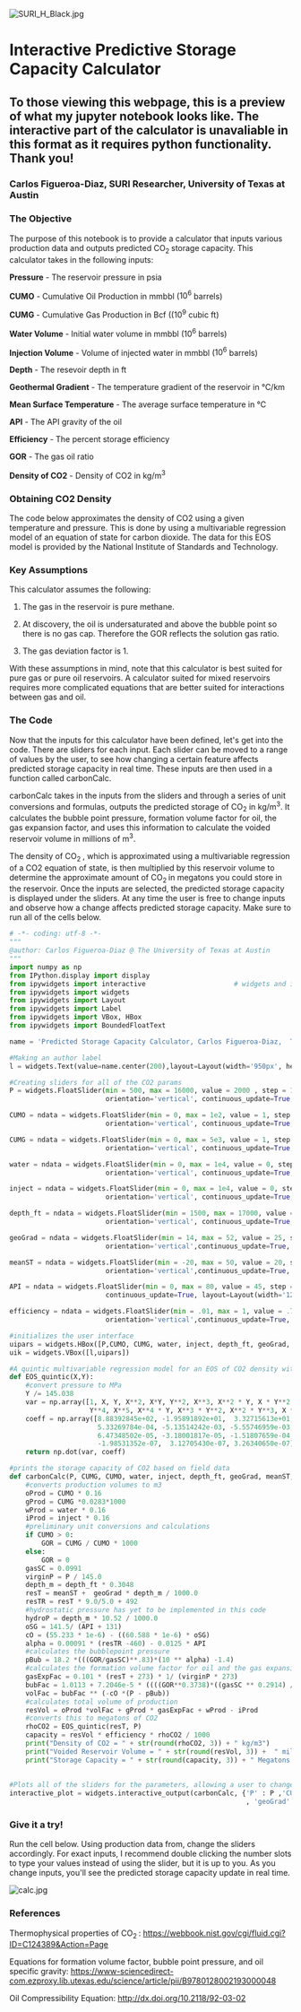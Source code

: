 ![SURI_H_Black.jpg](attachment:SURI_H_Black.jpg)

# Interactive Predictive Storage Capacity Calculator

## To those viewing this webpage, this is a preview of what my jupyter notebook looks like. The interactive part of the calculator is unavaliable in this format as it requires python functionality. Thank you!

### Carlos Figueroa-Diaz, SURI Researcher, University of Texas at Austin

### The Objective

The purpose of this notebook is to provide a calculator that inputs various production data and outputs predicted CO<sub>2 </sub>  storage capacity. This calculator takes in the following inputs:

**Pressure** - The reservoir pressure in psia

**CUMO** - Cumulative Oil Production in mmbbl ($10^6$ barrels)

**CUMG** - Cumulative Gas Production in Bcf (($10^9$ cubic ft)

**Water Volume** - Initial water volume in mmbbl ($10^6$ barrels)

**Injection Volume** - Volume of injected water in mmbbl ($10^6$ barrels)

**Depth** - The resevoir depth in ft

**Geothermal Gradient** - The temperature gradient of the reservoir in °C/km

**Mean Surface Temperature** - The average surface temperature in °C

**API** - The API gravity of the oil

**Efficiency** - The percent storage efficiency 

**GOR** - The gas oil ratio

**Density of CO2** - Density of CO2 in kg/m<sup>3</sup>

###  Obtaining CO2 Density

The code below approximates the density of CO2 using a given temperature and pressure. This is done by using a multivariable regression model of an equation of state for carbon dioxide. The data for this EOS model is provided by the National Institute of Standards and Technology.

### Key Assumptions

This calculator assumes the following:

1. The gas in the reservoir is pure methane.

2. At discovery, the oil is undersaturated and above the bubble point so there is no gas cap. Therefore the GOR reflects the solution gas ratio.

3. The gas deviation factor is 1.

With these assumptions in mind, note that this calculator is best suited for pure gas or pure oil reservoirs. A calculator suited for mixed reservoirs requires more complicated equations that are better suited for interactions between gas and oil.

### The Code
Now that the inputs for this calculator have been defined, let's get into the code. There are sliders for each input. Each slider can be moved to a range of values by the user, to see how changing a certain feature affects predicted storage capacity in real time. These inputs are then used in a function called carbonCalc. 

carbonCalc takes in the inputs from the sliders and through a series of unit conversions and formulas, outputs the predicted storage of CO<sub>2</sub> in kg/m<sup>3</sup>. It calculates the bubble point pressure, formation volume factor for oil, the gas expansion factor, and uses this information to calculate the voided reservoir volume in millions of m<sup>3</sup>. 

The density of CO<sub>2 </sub>, which is approximated using a multivariable regression of a CO2 equation of state, is then multiplied by this reservoir volume to determine the approximate amount of CO<sub>2 </sub> in megatons you could store in the reservoir. Once the inputs are selected, the predicted storage capacity is displayed under the sliders. At any time the user is free to change inputs and observe how a change affects predicted storage capacity. Make sure to run all of the cells below. 


```python
# -*- coding: utf-8 -*-
"""
@author: Carlos Figueroa-Diaz @ The University of Texas at Austin
"""
import numpy as np
from IPython.display import display
from ipywidgets import interactive                      # widgets and interactivity
from ipywidgets import widgets                            
from ipywidgets import Layout
from ipywidgets import Label
from ipywidgets import VBox, HBox
from ipywidgets import BoundedFloatText

name = 'Predicted Storage Capacity Calculator, Carlos Figueroa-Diaz,  The University of Texas at Austin'

#Making an author label
l = widgets.Text(value=name.center(200),layout=Layout(width='950px', height='30px'))

#Creating sliders for all of the CO2 params
P = widgets.FloatSlider(min = 500, max = 16000, value = 2000 , step = 1, description = 'Pressure (psia)',
                        orientation='vertical', continuous_update=True, layout=Layout(width='120px', height='300px'))

CUMO = ndata = widgets.FloatSlider(min = 0, max = 1e2, value = 1, step = 1, description = 'CUMO ($10^{6}$ bbl)',
                        orientation='vertical', continuous_update=True, layout=Layout(width='120px', height='300px'))

CUMG = ndata = widgets.FloatSlider(min = 0, max = 5e3, value = 1, step = 1, description = 'CUMG ($10^{9}$ ft$^3$)',
                        orientation='vertical', continuous_update=True, layout=Layout(width='120px', height='300px'))

water = ndata = widgets.FloatSlider(min = 0, max = 1e4, value = 0, step = 1, description = 'Water Volume ($10^{6}$ bbl)',
                        orientation='vertical', continuous_update=True, layout=Layout(width='140px', height='300px'))

inject = ndata = widgets.FloatSlider(min = 0, max = 1e4, value = 0, step = 1, description = 'Injection Volume ($10^{6}$ bbl)',
                        orientation='vertical', continuous_update=True, layout=Layout(width='160px', height='300px'))

depth_ft = ndata = widgets.FloatSlider(min = 1500, max = 17000, value = 2000, step = 1, description = 'Depth (ft)',
                        orientation='vertical', continuous_update=True, layout=Layout(width='120px', height='300px'))

geoGrad = ndata = widgets.FloatSlider(min = 14, max = 52, value = 25, step = 1, description = 'Geothermal Gradient (C/km)',
                        orientation='vertical',continuous_update=True, layout=Layout(width='180px', height='300px'))

meanST = ndata = widgets.FloatSlider(min = -20, max = 50, value = 20, step = 1, description = 'Mean Surface Temp (C)',
                        orientation='vertical',continuous_update=True, layout=Layout(width='140px', height='300px'))

API = ndata = widgets.FloatSlider(min = 0, max = 80, value = 45, step = 1, description = 'API', orientation='vertical',
                        continuous_update=True, layout=Layout(width='120px', height='300px'))

efficiency = ndata = widgets.FloatSlider(min = .01, max = 1, value = .75, step = .01, description = 'Efficiency',
                        orientation='vertical',continuous_update=True, layout=Layout(width='120px', height='300px'))

#initializes the user interface
uipars = widgets.HBox([P,CUMO, CUMG, water, inject, depth_ft, geoGrad, meanST, API, efficiency])
uik = widgets.VBox([l,uipars])

#A quintic multivariable regression model for an EOS of CO2 density with respect to temperature and pressure
def EOS_quintic(X,Y):
    #convert pressure to MPa
    Y /= 145.038
    var = np.array([1, X, Y, X**2, X*Y, Y**2, X**3, X**2 * Y, X * Y**2, Y**3, X**4, X**3 * Y, X**2 * Y**2, X * Y**3,
                    Y**4, X**5, X**4 * Y, X**3 * Y**2, X**2 * Y**3, X * Y**4, Y**5])
    coeff = np.array([8.88392845e+02, -1.95891892e+01,  3.32715613e+01,  4.72967153e-02, 7.35818191e-01, -1.43785734e+00,
                      5.33269784e-04, -5.13514242e-03, -5.55746959e-03,  2.32765649e-02, -2.69521096e-06,  4.36857231e-06,
                      6.47348502e-05, -3.18001817e-05, -1.51807659e-04,  3.46984410e-09, 8.51630513e-09, -6.49695396e-08,
                      -1.98531352e-07,  3.12705430e-07, 3.26340650e-07])
    return np.dot(var, coeff)

#prints the storage capacity of CO2 based on field data
def carbonCalc(P, CUMG, CUMO, water, inject, depth_ft, geoGrad, meanST, API, efficiency):
    #converts production volumes to m3
    oProd = CUMO * 0.16
    gProd = CUMG *0.0283*1000
    wProd = water * 0.16
    iProd = inject * 0.16
    #preliminary unit conversions and calculations 
    if CUMO > 0:
        GOR = CUMG / CUMO * 1000
    else:
        GOR = 0
    gasSC = 0.0991
    virginP = P / 145.0
    depth_m = depth_ft * 0.3048
    resT = meanST +  geoGrad * depth_m / 1000.0
    resTR = resT * 9.0/5.0 + 492
    #hydrostatic pressure has yet to be implemented in this code
    hydroP = depth_m * 10.52 / 1000.0
    oSG = 141.5/ (API + 131)  
    cO = (55.233 * 1e-6) - ((60.588 * 1e-6) * oSG)
    alpha = 0.00091 * (resTR -460) - 0.0125 * API
    #calculates the bubblepoint pressure
    pBub = 18.2 *(((GOR/gasSC)**.83)*(10 ** alpha) -1.4)
    #calculates the formation volume factor for oil and the gas expansion factor
    gasExpFac = 0.101 * (resT + 273) * 1/ (virginP * 273)
    bubFac = 1.0113 + 7.2046e-5 * ((((GOR**0.3738)*((gasSC ** 0.2914) / (oSG ** 0.6265))) + 0.24626 * ((resTR-460)**0.5371)) ** 3.0936)
    volFac = bubFac ** (-cO *(P - pBub))
    #calculates total volume of production
    resVol = oProd *volFac + gProd * gasExpFac + wProd - iProd
    #converts this to megatons of CO2
    rhoCO2 = EOS_quintic(resT, P)
    capacity = resVol * efficiency * rhoCO2 / 1000
    print("Density of CO2 = " + str(round(rhoCO2, 3)) + " kg/m3")
    print("Voided Reservoir Volume = " + str(round(resVol, 3)) +  " million m3")
    print("Storage Capacity = " + str(round(capacity, 3)) + " Megatons of CO2")
    
       
#Plots all of the sliders for the parameters, allowing a user to change parameters in real time
interactive_plot = widgets.interactive_output(carbonCalc, {'P' : P ,'CUMG' : CUMG , 'CUMO' : CUMO, 'water' : water, 'inject' : inject,'depth_ft' : depth_ft
                                                           , 'geoGrad' : geoGrad , 'meanST' : meanST,'API' : API,'efficiency': efficiency})


```

### Give it a try!

Run the cell below. Using production data from, change the sliders accordingly. For exact inputs, I recommend double clicking the number slots to type your values instead of using the slider, but it is up to you. As you change inputs, you'll see the predicted storage capacity update in real time.

![calc.jpg](attachment:calc.jpg)

### References

Thermophysical properties of CO<sub>2 </sub>: https://webbook.nist.gov/cgi/fluid.cgi?ID=C124389&Action=Page

Equations for formation volume factor, bubble point pressure, and oil specific gravity: https://www-sciencedirect-com.ezproxy.lib.utexas.edu/science/article/pii/B9780128002193000048

Oil Compressibility Equation: http://dx.doi.org/10.2118/92-03-02


